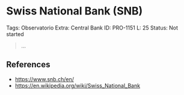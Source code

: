 # Swiss National Bank (SNB)

Tags: Observatorio
Extra: Central Bank
ID: PRO-1151
L: 25
Status: Not started

> …
> 

## References

- https://www.snb.ch/en/
- https://en.wikipedia.org/wiki/Swiss_National_Bank
